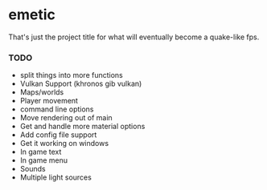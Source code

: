 # emetic
That's just the project title for what will eventually become a quake-like fps.

### TODO
* split things into more functions
* Vulkan Support (khronos gib vulkan)
* Maps/worlds
* Player movement
* command line options
* Move rendering out of main
* Get and handle more material options
* Add config file support
* Get it working on windows
* In game text
* In game menu
* Sounds
* Multiple light sources

